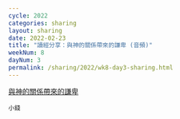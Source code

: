 ```yaml
---
cycle: 2022
categories: sharing
layout: sharing
date: 2022-02-23
title: "讀經分享：與神的關係帶來的謙卑 (音頻)"
weekNum: 8
dayNum: 3
permalink: /sharing/2022/wk8-day3-sharing.html
---
```


[與神的關係帶來的謙卑](https://eccseattle.github.io/media/sharing/2022/wk008/2022-02-23-bin.m4a)

`小錢`
